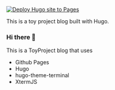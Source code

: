 [![Deploy Hugo site to Pages](https://github.com/[username]/[repository]/actions/workflows/hugo.yml/badge.svg)](https://github.com/[username]/[repository]/actions/workflows/hugo.yml)

This is a toy project blog built with Hugo.

### Hi there 👋

This is a ToyProject blog that uses 

- Github Pages 
- Hugo 
- hugo-theme-terminal
- XtermJS


<!--
**younjinjeong/younjinjeong** is a ✨ _special_ ✨ repository because its `README.md` (this file) appears on your GitHub profile.

Here are some ideas to get you started:

- 🔭 I'm currently working on ...
- 🌱 I'm currently learning ...
- 👯 I'm looking to collaborate on ...
- 🤔 I'm looking for help with ...
- 💬 Ask me about ...
- 📫 How to reach me: ...
- 😄 Pronouns: ...
- ⚡ Fun fact: ...
-->
